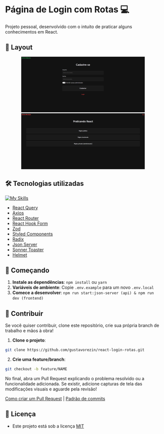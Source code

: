 # Página de Login com Rotas 💻

Projeto pessoal, desenvolvido com o intuito de praticar alguns conhecimentos em React.

## 🎨 Layout

<p align="center">
    <img src="./.github/sign-up.png" alt="Image Example" width="400px">
    <img src="./.github/home.png" alt="Image Example" width="400px">
</p>

## 🛠️ Tecnologias utilizadas

[![My Skills](https://skillicons.dev/icons?i=react,vite,ts)](https://skillicons.dev)

- [React Query](https://tanstack.com/query/latest/docs/framework/react/quick-start)
- [Axios](https://axios-http.com/docs/intro)
- [React Router](https://reactrouter.com/en/main)
- [React Hook Form](https://react-hook-form.com/get-started)
- [Zod](https://zod.dev/?id=basic-usage)
- [Styled Components](https://styled-components.com/docs)
- [Radix](https://www.radix-ui.com/themes/docs/overview/getting-started)
- [Json Server](https://www.npmjs.com/package/json-server)
- [Sonner Toaster](https://sonner.emilkowal.ski/)
- [Helmet](https://www.npmjs.com/package/react-helmet-async)

## 📝 Começando

1. **Instale as dependências**: `npm install` ou `yarn`
2. **Variáveis de ambiente**: Copie `.env.example` para um novo `.env.local`
3. **Comece a desenvolver**: `npm run start:json-server (api) & npm run dev (frontend)`

## 🚀 Contribuir

Se você quiser contribuir, clone este repositório, crie sua própria branch de trabalho e mãos à obra!

1. **Clone o projeto**:

```bash
git clone https://github.com/gustavorezin/react-login-rotas.git
```

2. **Crie uma feature/branch**:

```bash
git checkout -b feature/NAME
```

No final, abra um Pull Request explicando o problema resolvido ou a funcionalidade adicionada. Se existir, adicione capturas de tela das modificações visuais e aguarde pela revisão!

[Como criar um Pull Request](https://www.atlassian.com/br/git/tutorials/making-a-pull-request) |
[Padrão de commits](https://gist.github.com/joshbuchea/6f47e86d2510bce28f8e7f42ae84c716)

## 📃 Licença

- Este projeto está sob a licença [MIT](./LICENSE)
